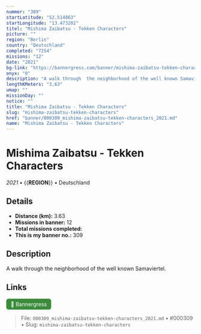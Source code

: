 ```yaml
---
nummer: "309"
startLatitude: "52.514863"
startLongitude: "13.473202"
titel: "Mishima Zaibatsu - Tekken Characters"
picture: ""
region: "Berlin"
country: "Deutschland"
completed: "7254"
missions: "12"
date: "2021"
bg-link: "https://bannergress.com/banner/mishima-zaibatsu-tekken-characters-8f8e"
onyx: "0"
description: "A walk through  the neighborhood of the well known Samaviertel."
lengthKMeters: "3,63"
umap: ""
missionDay: ""
notice: ""
title: "Mishima Zaibatsu - Tekken Characters"
slug: "mishima-zaibatsu-tekken-characters"
href: "banner/000309_mishima-zaibatsu-tekken-characters_2021.md"
name: "Mishima Zaibatsu - Tekken Characters"
---
```

# Mishima Zaibatsu - Tekken Characters

*2021* • {{__REGION__}} • Deutschland





## Details
- **Distance (km):** 3.63
- **Missions in banner:** 12
- **Total missions completed:** 
- **This is my banner no.:** 309



## Description
A walk through  the neighborhood of the well known Samaviertel.



## Links
<a href="https://bannergress.com/banner/mishima-zaibatsu-tekken-characters-8f8e" target="_blank" style="display:inline-block;margin-right:8px;padding:6px 12px;background:#3c8b3c;color:#fff;text-decoration:none;border-radius:6px;">🔗 Bannergress</a>



> File: `000309_mishima-zaibatsu-tekken-characters_2021.md` • #000309 • Slug: `mishima-zaibatsu-tekken-characters`
